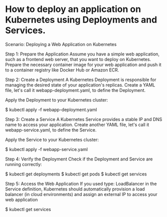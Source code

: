 
# How to deploy an application on Kubernetes using Deployments and Services.

Scenario: Deploying a Web Application on Kubernetes

Step 1: Prepare the Application
Assume you have a simple web application, such as a frontend web server, that you want to deploy on Kubernetes. 
Prepare the necessary container image for your web application and push it to a container registry like Docker Hub or Amazon ECR.

Step 2: Create a Deployment
A Kubernetes Deployment is responsible for managing the desired state of your application's replicas. Create a YAML file, 
let's call it webapp-deployment.yaml, to define the Deployment.


Apply the Deployment to your Kubernetes cluster:

$ kubectl apply -f webapp-deployment.yaml

Step 3: Create a Service
A Kubernetes Service provides a stable IP and DNS name to access your application. Create another YAML file, 
let's call it webapp-service.yaml, to define the Service.

Apply the Service to your Kubernetes cluster:

$ kubectl apply -f webapp-service.yaml

Step 4: Verify the Deployment
Check if the Deployment and Service are running correctly:

$ kubectl get deployments
$ kubectl get pods
$ kubectl get services

Step 5: Access the Web Application
If you used type: LoadBalancer in the Service definition, Kubernetes should automatically 
provision a load balancer (in cloud environments) and assign an external IP to access your web application

$ kubectl get services

